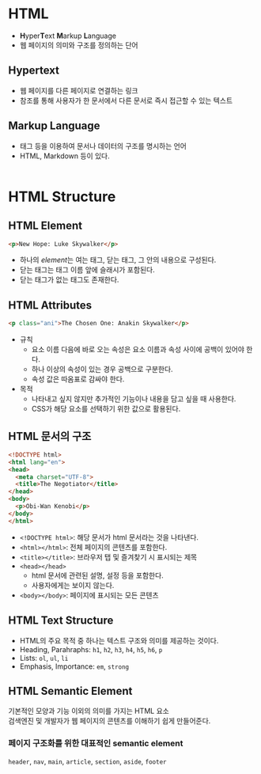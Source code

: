 # HTML
- **H**yper**T**ext **M**arkup **L**anguage
- 웹 페이지의 의미와 구조를 정의하는 단어

## Hypertext
- 웹 페이지를 다른 페이지로 연결하는 링크
- 참조를 통해 사용자가 한 문서에서 다른 문서로 즉시 접근할 수 있는 텍스트

## Markup Language
- 태그 등을 이용하여 문서나 데이터의 구조를 명시하는 언어
- HTML, Markdown 등이 있다.
<br><br>

# HTML Structure
## HTML Element
```HTML
<p>New Hope: Luke Skywalker</p>
```
- 하나의 *element*는 여는 태그, 닫는 태그, 그 안의 내용으로 구성된다.
- 닫는 태그는 태그 이름 앞에 슬래시가 포함된다.
- 닫는 태그가 없는 태그도 존재한다.

## HTML Attributes
```HTML
<p class="ani">The Chosen One: Anakin Skywalker</p>
```
- 규칙
    - 요소 이름 다음에 바로 오는 속성은 요소 이름과 속성 사이에 공백이 있어야 한다.
    - 하나 이상의 속성이 있는 경우 공백으로 구분한다.
    - 속성 값은 따옴표로 감싸야 한다.
- 목적
    - 나타내고 싶지 않지만 추가적인 기능이나 내용을 담고 싶을 때 사용한다.
    - CSS가 해당 요소를 선택하기 위한 값으로 활용된다.

## HTML 문서의 구조
```HTML
<!DOCTYPE html>
<html lang="en">
<head>
  <meta charset="UTF-8">
  <title>The Negotiator</title>
</head>
<body>
  <p>Obi-Wan Kenobi</p>
</body>
</html>
```
- `<!DOCTYPE html>`: 해당 문서가 html 문서라는 것을 나타낸다.
- `<html></html>`: 전체 페이지의 콘텐츠를 포함한다.
- `<title></title>`: 브라우저 탭 및 즐겨찾기 시 표시되는 제목
- `<head></head>`
    - html 문서에 관련된 설명, 설정 등을 포함한다.
    - 사용자에게는 보이지 않는다.
- `<body></body>`: 페이지에 표시되는 모든 콘텐츠

## HTML Text Structure
- HTML의 주요 목적 중 하나는 텍스트 구조와 의미를 제공하는 것이다.
- Heading, Parahraphs: `h1`, `h2`, `h3`, `h4`, `h5`, `h6`, `p`
- Lists: `ol`, `ul`, `li`
- Emphasis, Importance: `em`, `strong`

## HTML Semantic Element
기본적인 모양과 기능 이외의 의미를 가지는 HTML 요소<br>
검색엔진 및 개발자가 웹 페이지의 콘텐츠를 이해하기 쉽게 만들어준다.

### 페이지 구조화를 위한 대표적인 semantic element
$\texttt{header}$, $\texttt{nav}$, $\texttt{main}$, $\texttt{article}$, $\texttt{section}$, $\texttt{aside}$, $\texttt{footer}$